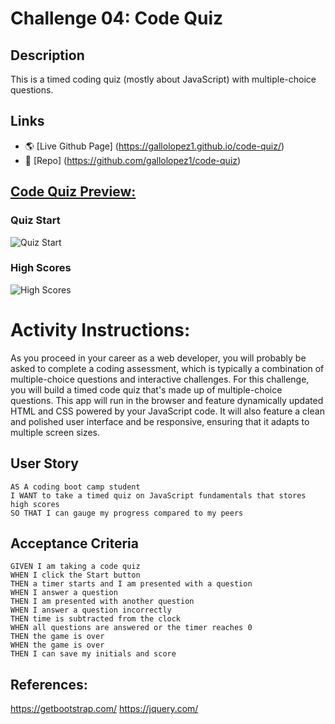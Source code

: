 # Challenge 04: Code Quiz

## Description

This is a timed coding quiz (mostly about JavaScript) with multiple-choice questions.

## Links

* 🌎 [Live Github Page] (https://gallolopez1.github.io/code-quiz/)
* 💾 [Repo] (https://github.com/gallolopez1/code-quiz)

## <u>Code Quiz Preview:</u>

### Quiz Start

<img src="Assets\Images\1.PNG" alt="Quiz Start" />

### High Scores

<img src="Assets\Images\1.PNG" alt="High Scores" />

# Activity Instructions:

As you proceed in your career as a web developer, you will probably be asked to complete a coding assessment, which is typically a combination of multiple-choice questions and interactive challenges. For this challenge, you will build a timed code quiz that's made up of multiple-choice questions. This app will run in the browser and feature dynamically updated HTML and CSS powered by your JavaScript code. It will also feature a clean and polished user interface and be responsive, ensuring that it adapts to multiple screen sizes.

## User Story

```
AS A coding boot camp student
I WANT to take a timed quiz on JavaScript fundamentals that stores high scores
SO THAT I can gauge my progress compared to my peers
```

## Acceptance Criteria

```
GIVEN I am taking a code quiz
WHEN I click the Start button
THEN a timer starts and I am presented with a question
WHEN I answer a question
THEN I am presented with another question
WHEN I answer a question incorrectly
THEN time is subtracted from the clock
WHEN all questions are answered or the timer reaches 0
THEN the game is over
WHEN the game is over
THEN I can save my initials and score
```
## References:
https://getbootstrap.com/
https://jquery.com/